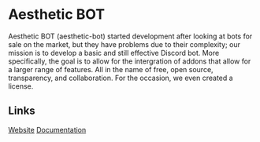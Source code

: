 # Aesthetic BOT

Aesthetic BOT (aesthetic-bot) started development after looking at bots for sale on the market, but they have problems due to their complexity; our mission is to develop a basic and still effective Discord bot. More specifically, the goal is to allow for the intergration of addons that allow for a larger range of features. All in the name of free, open source, transparency, and collaboration. For the occasion, we even created a license.

## Links

[Website](aesthetic-bot.com)
[Documentation](docs.aesthetic-bot.com)
